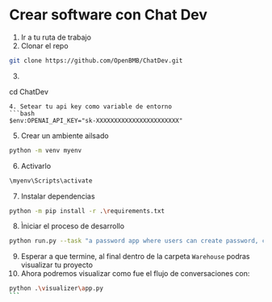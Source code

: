 # Crear software con Chat Dev
1. Ir a tu ruta de trabajo
2. Clonar el repo
```bash
git clone https://github.com/OpenBMB/ChatDev.git
```
3. ```bash
cd ChatDev
```
4. Setear tu api key como variable de entorno
```bash
$env:OPENAI_API_KEY="sk-XXXXXXXXXXXXXXXXXXXXXXX"
```
5. Crear un ambiente ailsado
```bash
python -m venv myenv
```
6. Activarlo
```bash
\myenv\Scripts\activate
```
7. Instalar dependencias
```bash
python -m pip install -r .\requirements.txt
```
8. Ìniciar el proceso de desarrollo
```bash
python run.py --task "a password app where users can create password, change it and delete it" --name "password"
```
9. Esperar a que termine, al final dentro de la carpeta `Warehouse` podras visualizar tu proyecto 
10. Ahora podremos visualizar como fue el flujo de conversaciones con:
````bash
python .\visualizer\app.py
```
